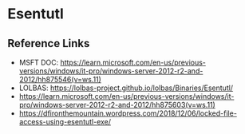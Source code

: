 # Esentutl

## Reference Links
- MSFT DOC: https://learn.microsoft.com/en-us/previous-versions/windows/it-pro/windows-server-2012-r2-and-2012/hh875546(v=ws.11)
- LOLBAS: https://lolbas-project.github.io/lolbas/Binaries/Esentutl/
- https://learn.microsoft.com/en-us/previous-versions/windows/it-pro/windows-server-2012-r2-and-2012/hh875603(v=ws.11)
- https://dfironthemountain.wordpress.com/2018/12/06/locked-file-access-using-esentutl-exe/
